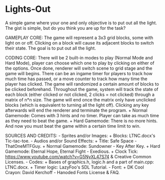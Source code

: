 # Lights-Out
 A simple game where your one and only objective is to put out all the light. The gist is simple, but do you think you are up for the task?

 GAMEPLAY CORE:
 The game will represent a 3x3 grid blocks, some with light on or off. Clicking on a block will cause its adjacent blocks to switch their state. The goal
 is to put out all the light.

 CODING CORE:
 There will be 2 built-in modes to play (Normal Mode and Hard Mode), player can choose which one to play by clicking on either of the options. Once done, renderer
 will switch scene to grid stage and the game will begins. There can be an ingame timer for players to track how much time has passed, or a move counter to
 track how many time the player has clicked. The game will randomized a certain amount of blocks to be clicked beforehand. Throughout the game, system will
 track the state of each block (either clicked or not clicked, 2 clicks = not clicked) through a matrix of n*n size. The game will end once the matrix only
 have unclicked blocks (which is equivalent to turning all the light off). Clicking any key afterwards will end the renderer and terminate the program.
    + Normal Gamemode: Comes with 3 hints and no timer. Player can take as much time as they need to beat the game.
    + Hard Gamemode: There is no more hints. And now you must beat the game within a certain time limit to win.

SOURCES AND CREDITS:
    - Sprites and/or Images:
        + Blocks: LTNC.docx's Tic-tac-toe.
    - Audios and/or Sound Effects:
        + Title: Safe Space - ThatOneMTFGuy.
        + Normal Gamemode: Sundowner - Key After Key.
        + Hard Gamemode: Eternal Hope, Eternal Fight - Exedious.
        + Clock Tick: https://www.youtube.com/watch?v=G5NyXL47S74 & Creative Common Licenses.
    - Codes:
        + Bases of graphics.h, logic.h and a part of main.cpp: LTNC.docx.
        + Timer logic: LazyFoo's SDL Tutorial.
    - Font:
        + DK Cool Crayon: David Kerchoff - Hanoded Fonts License & FAQ.
